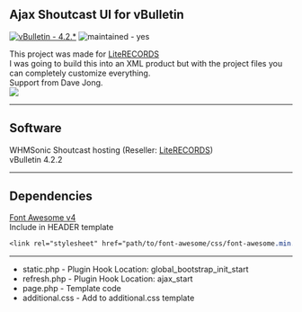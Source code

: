 ## Ajax Shoutcast UI for vBulletin   
[![vBulletin - 4.2.*](https://img.shields.io/badge/vBulletin-4.2.*-2ea44f)](https://) ![maintained - yes](https://img.shields.io/badge/maintained-yes-blue)   

This project was made for [LiteRECORDS](https://literecords.com)   
I was going to build this into an XML product but with the project files you can completely customize everything.  
Support from Dave Jong.   
<img src="https://literecords.com/public/shoutcast-ajax-ui.png" />

---
## Software   
WHMSonic Shoutcast hosting (Reseller: [LiteRECORDS](https://literecords.com))   
vBulletin 4.2.2   

---
## Dependencies   
[Font Awesome v4](https://fontawesome.com/v4/icons/)   
Include in HEADER template   
```css
<link rel="stylesheet" href="path/to/font-awesome/css/font-awesome.min.css">
```

---
* static.php - Plugin Hook Location: global_bootstrap_init_start   
* refresh.php - Plugin Hook Location: ajax_start   
* page.php - Template code   
* additional.css - Add to additional.css template
